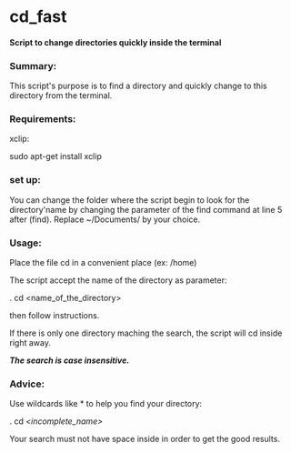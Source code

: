 # cd_fast

#### Script to change directories quickly inside the terminal

### Summary:

This script's purpose is to find a directory and quickly change to this
 directory from the terminal.
 
### Requirements:

xclip:

sudo apt-get install xclip

### set up:

You can change the folder where the script begin to look for the
 directory'name by changing the parameter of the find command at line 5
 after (find). Replace ~/Documents/ by your choice.

### Usage:

Place the file cd in a convenient place (ex: /home)

The script accept the name of the directory as parameter:

. cd \<name_of_the_directory\>

then follow instructions.

If there is only one directory maching the search, the script will cd 
inside right away.

***The search is case insensitive.***

### Advice:

Use wildcards like * to help you find your directory:

. cd *\<incomplete_name\>*

Your search must not have space inside in order to get the good results.



